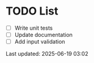 # TODO List

- [ ] Write unit tests
- [ ] Update documentation
- [ ] Add input validation

Last updated: 2025-06-19 03:02
